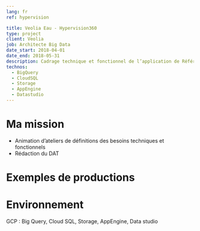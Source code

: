 ```yaml
---
lang: fr
ref: hypervision

title: Veolia Eau - Hypervision360
type: project
client: Veolia
job: Architecte Big Data 
date_start: 2018-04-01
date_end: 2018-05-31
description: Cadrage technique et fonctionnel de l’application de Référencement et de Normalisation dans le cadre du projet Hypervision 360 qui vise à centraliser tous les référentiels et les métriques issues du SI industriel Véolia Eau (Production, traitement, transport de l’eau) afin d’avoir une vue consolidée et unifiée du réseau pour pouvoir ensuite faire du reporting ou ouvrir ces informations vers des partenaires
technos:
  - BigQuery
  - CloudSQL
  - Storage
  - AppEngine
  - Datastudio
---
```

# Ma mission
- Animation d’ateliers de définitions des besoins techniques et fonctionnels
- Rédaction du DAT

# Exemples de productions

# Environnement 
GCP : Big Query, Cloud SQL, Storage, AppEngine, Data studio
